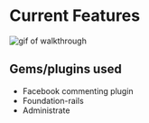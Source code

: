 # Current Features
![gif of walkthrough](http://i.imgur.com/KGkgeSc.gif)

## Gems/plugins used
- Facebook commenting plugin
- Foundation-rails
- Administrate
